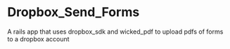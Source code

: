 # Dropbox_Send_Forms
A rails app that uses dropbox_sdk and wicked_pdf to upload pdfs of forms to a dropbox account
